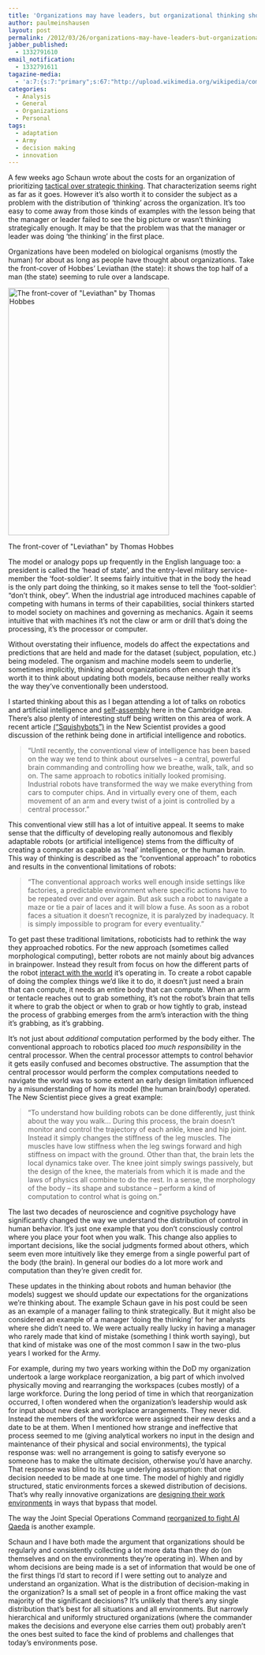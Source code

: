```yaml
---
title: 'Organizations may have leaders, but organizational thinking shouldn&#8217;t'
author: paulmeinshausen
layout: post
permalink: /2012/03/26/organizations-may-have-leaders-but-organizational-thinking-shouldnt/
jabber_published:
  - 1332791610
email_notification:
  - 1332791611
tagazine-media:
  - 'a:7:{s:7:"primary";s:67:"http://upload.wikimedia.org/wikipedia/commons/d/db/Leviathan_gr.jpg";s:6:"images";a:1:{s:67:"http://upload.wikimedia.org/wikipedia/commons/d/db/Leviathan_gr.jpg";a:6:{s:8:"file_url";s:67:"http://upload.wikimedia.org/wikipedia/commons/d/db/Leviathan_gr.jpg";s:5:"width";s:4:"1304";s:6:"height";s:4:"2004";s:4:"type";s:5:"image";s:4:"area";s:7:"2613216";s:9:"file_path";s:0:"";}}s:6:"videos";a:0:{}s:11:"image_count";s:1:"1";s:6:"author";s:8:"20544712";s:7:"blog_id";s:8:"32115977";s:9:"mod_stamp";s:19:"2012-03-26 19:53:30";}'
categories:
  - Analysis
  - General
  - Organizations
  - Personal
tags:
  - adaptation
  - Army
  - decision making
  - innovation
---
```

A few weeks ago Schaun wrote about the costs for an organization of prioritizing [tactical over strategic thinking][1]. That characterization seems right as far as it goes. However it’s also worth it to consider the subject as a problem with the distribution of ‘thinking’ across the organization. It’s too easy to come away from those kinds of examples with the lesson being that the manager or leader failed to see the big picture or wasn’t thinking strategically enough. It may be that the problem was that the manager or leader was doing ‘the thinking’ in the first place.<!--more-->

Organizations have been modeled on biological organisms (mostly the human) for about as long as people have thought about organizations. Take the front-cover of Hobbes’ Leviathan (the state): it shows the top half of a man (the state) seeming to rule over a landscape.

<div style="width: 336px" class="wp-caption aligncenter">
  <a href="http://upload.wikimedia.org/wikipedia/commons/d/db/Leviathan_gr.jpg"><img title="Leviathan Front-cover" src="http://upload.wikimedia.org/wikipedia/commons/d/db/Leviathan_gr.jpg" alt="The front-cover of &quot;Leviathan&quot; by Thomas Hobbes" width="326" height="501" /></a><p class="wp-caption-text">
    The front-cover of "Leviathan" by Thomas Hobbes
  </p>
</div>

The model or analogy pops up frequently in the English language too: a president is called the ‘head of state’, and the entry-level military service-member the ‘foot-soldier’. It seems fairly intuitive that in the body the head is the only part doing the thinking, so it makes sense to tell the ‘foot-soldier’: “don’t think, obey”. When the industrial age introduced machines capable of competing with humans in terms of their capabilities, social thinkers started to model society on machines and governing as mechanics. Again it seems intuitive that with machines it’s not the claw or arm or drill that’s doing the processing, it’s the processor or computer.

Without overstating their influence, models do affect the expectations and predictions that are held and made for the dataset (subject, population, etc.) being modeled. The organism and machine models seem to underlie, sometimes implicitly, thinking about organizations often enough that it’s worth it to think about updating both models, because neither really works the way they’ve conventionally been understood.

I started thinking about this as I began attending a lot of talks on robotics and artificial intelligence and [self-assembly][2] here in the Cambridge area. There’s also plenty of interesting stuff being written on this area of work. A recent article [(“Squishybots”)][3] in the New Scientist provides a good discussion of the rethink being done in artificial intelligence and robotics.

> &#8220;Until recently, the conventional view of intelligence has been based on the way we tend to think about ourselves – a central, powerful brain commanding and controlling how we breathe, walk, talk, and so on. The same approach to robotics initially looked promising. Industrial robots have transformed the way we make everything from cars to computer chips. And in virtually every one of them, each movement of an arm and every twist of a joint is controlled by a central processor.&#8221;

This conventional view still has a lot of intuitive appeal. It seems to make sense that the difficulty of developing really autonomous and flexibly adaptable robots (or artificial intelligence) stems from the difficulty of creating a computer as capable as ‘real’ intelligence, or the human brain. This way of thinking is described as the “conventional approach” to robotics and results in the conventional limitations of robots:

> &#8220;The conventional approach works well enough inside settings like factories, a predictable environment where specific actions have to be repeated over and over again. But ask such a robot to navigate a maze or tie a pair of laces and it will blow a fuse. As soon as a robot faces a situation it doesn’t recognize, it is paralyzed by inadequacy. It is simply impossible to program for every eventuality.&#8221;

To get past these traditional limitations, roboticists had to rethink the way they approached robotics. For the new approach (sometimes called morphological computing), better robots are not mainly about big advances in brainpower. Instead they result from focus on how the different parts of the robot [interact with the world][4] it’s operating in. To create a robot capable of doing the complex things we’d like it to do, it doesn’t just need a brain that can compute, it needs an entire body that can compute. When an arm or tentacle reaches out to grab something, it’s not the robot’s brain that tells it where to grab the object or when to grab or how tightly to grab, instead the process of grabbing emerges from the arm’s interaction with the thing it’s grabbing, as it’s grabbing.

It’s not just about *additional* computation performed by the body either. The conventional approach to robotics placed *too much responsibility* in the central processor. When the central processor attempts to control behavior it gets easily confused and becomes obstructive. The assumption that the central processor would perform the complex computations needed to navigate the world was to some extent an early design limitation influenced by a misunderstanding of how its model (the human brain/body) operated. The New Scientist piece gives a great example:

> “To understand how building robots can be done differently, just think about the way you walk… During this process, the brain doesn’t monitor and control the trajectory of each ankle, knee and hip joint. Instead it simply changes the stiffness of the leg muscles. The muscles have low stiffness when the leg swings forward and high stiffness on impact with the ground. Other than that, the brain lets the local dynamics take over. The knee joint simply swings passively, but the design of the knee, the materials from which it is made and the laws of physics all combine to do the rest. In a sense, the morphology of the body – its shape and substance – perform a kind of computation to control what is going on.&#8221;

The last two decades of neuroscience and cognitive psychology have significantly changed the way we understand the distribution of control in human behavior. It’s just one example that you don’t consciously control where you place your foot when you walk. This change also applies to important decisions, like the social judgments formed about others, which seem even more intuitively like they emerge from a single powerful part of the body (the brain). In general our bodies do a lot more work and computation than they’re given credit for.

These updates in the thinking about robots and human behavior (the models) suggest we should update our expectations for the organizations we’re thinking about. The example Schaun gave in his post could be seen as an example of a manager failing to think strategically. But it might also be considered an example of a manager ‘doing the thinking’ for her analysts where she didn’t need to. We were actually really lucky in having a manager who rarely made that kind of mistake (something I think worth saying), but that kind of mistake was one of the most common I saw in the two-plus years I worked for the Army.

For example, during my two years working within the DoD my organization undertook a large workplace reorganization, a big part of which involved physically moving and rearranging the workspaces (cubes mostly) of a large workforce. During the long period of time in which that reorganization occurred, I often wondered when the organization’s leadership would ask for input about new desk and workplace arrangements. They never did. Instead the members of the workforce were assigned their new desks and a date to be at them. When I mentioned how strange and ineffective that process seemed to me (giving analytical workers no input in the design and maintenance of their physical and social environments), the typical response was: well no arrangement is going to satisfy everyone so someone has to make the ultimate decision, otherwise you’d have anarchy. That response was blind to its huge underlying assumption: that one decision needed to be made at one time. The model of highly and rigidly structured, static environments forces a skewed distribution of decisions. That’s why really innovative organizations are <ins cite="mailto:Paul%20Meinshausen" datetime="2012-03-26T13:48"><a href="http://www.nytimes.com/2012/03/18/business/new-office-designs-offer-room-to-roam-and-to-think.html?pagewanted=all">designing their work environments</a></ins> in ways that bypass that model.

The way the Joint Special Operations Command [reorganized to fight Al Qaeda][5] is another example.

Schaun and I have both made the argument that organizations should be regularly and consistently collecting a lot more data than they do (on themselves and on the environments they’re operating in). When and by whom decisions are being made is a set of information that would be one of the first things I’d start to record if I were setting out to analyze and understand an organization. What is the distribution of decision-making in the organization? Is a small set of people in a front office making the vast majority of the significant decisions? It’s unlikely that there’s any single distribution that’s best for all situations and all environments. But narrowly hierarchical and uniformly structured organizations (where the commander makes the decisions and everyone else carries them out) probably aren’t the ones best suited to face the kind of problems and challenges that today’s environments pose.

 [1]: http://housesofstones.github.io/2012/02/22/why-the-best-ideas-sometimes-dont-seem-very-good/
 [2]: http://www.eecs.harvard.edu/ssr/
 [3]: http://www.newscientist.com/article/mg21228382.100-squishybots-soft-bendy-and-smarter-than-ever.html
 [4]: http://www.csmonitor.com/Science/2011/1129/Squid-robot-Gumby-like-robot-squeezes-through-tight-spaces-VIDEO
 [5]: http://www.wired.com/dangerroom/2011/09/mcchrystal-network/all/1
